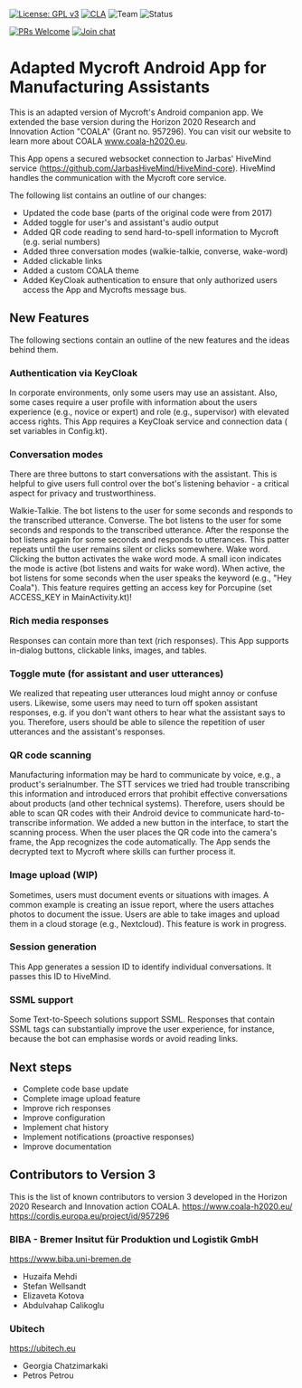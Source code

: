 [![License: GPL v3](https://img.shields.io/badge/License-GPLv3-blue.svg)](https://www.gnu.org/licenses/gpl-3.0) [![CLA](https://img.shields.io/badge/CLA%3F-No-lightgrey.svg)](https://mycroft.ai/cla) ![Team](https://img.shields.io/badge/Team-Community-violet.svg) ![Status](https://img.shields.io/badge/-Experimental-orange.svg)

[![PRs Welcome](https://img.shields.io/badge/PRs-welcome-brightgreen.svg)](http://makeapullrequest.com)
[![Join chat](https://img.shields.io/badge/Mattermost-join_chat-brightgreen.svg)](https://chat.mycroft.ai/community/channels/android)

# Adapted Mycroft Android App for Manufacturing Assistants

This is an adapted version of Mycroft's Android companion app. We extended the base version during
the Horizon 2020 Research and Innovation Action "COALA" (Grant no. 957296). You can visit our
website to learn more about COALA www.coala-h2020.eu.

This App opens a secured websocket connection to Jarbas' HiveMind
service (https://github.com/JarbasHiveMind/HiveMind-core). HiveMind handles the communication with
the Mycroft core service.

The following list contains an outline of our changes:

- Updated the code base (parts of the original code were from 2017)
- Added toggle for user's and assistant's audio output
- Added QR code reading to send hard-to-spell information to Mycroft (e.g. serial numbers)
- Added three conversation modes (walkie-talkie, converse, wake-word)
- Added clickable links
- Added a custom COALA theme
- Added KeyCloak authentication to ensure that only authorized users access the App and Mycrofts
  message bus.

## New Features

The following sections contain an outline of the new features and the ideas behind them.

### Authentication via KeyCloak

In corporate environments, only some users may use an assistant. Also, some cases require a user
profile with information about the users experience (e.g., novice or expert) and role (e.g.,
supervisor) with elevated access rights. This App requires a KeyCloak service and connection data (
set variables in Config.kt).

### Conversation modes

There are three buttons to start conversations with the assistant. This is helpful to give users
full control over the bot's listening behavior - a critical aspect for privacy and trustworthiness.

Walkie-Talkie. The bot listens to the user for some seconds and responds to the transcribed
utterance. Converse. The bot listens to the user for some seconds and responds to the transcribed
utterance. After the response the bot listens again for some seconds and responds to utterances.
This patter repeats until the user remains silent or clicks somewhere. Wake word. Clicking the
button activates the wake word mode. A small icon indicates the mode is active (bot listens and
waits for wake word). When active, the bot listens for some seconds when the user speaks the
keyword (e.g., "Hey Coala"). This feature requires getting an access key for Porcupine (set
ACCESS_KEY in MainActivity.kt)!

### Rich media responses

Responses can contain more than text (rich responses). This App supports in-dialog buttons,
clickable links, images, and tables.

### Toggle mute (for assistant and user utterances)

We realized that repeating user utterances loud might annoy or confuse users. Likewise, some users
may need to turn off spoken assistant responses, e.g. if you don't want others to hear what the
assistant says to you. Therefore, users should be able to silence the repetition of user utterances
and the assistant's responses.

### QR code scanning

Manufacturing information may be hard to communicate by voice, e.g., a product's serialnumber. The
STT services we tried had trouble transcribing this information and introduced errors that prohibit
effective conversations about products (and other technical systems). Therefore, users should be
able to scan QR codes with their Android device to communicate hard-to-transcribe information. We
added a new button in the interface, to start the scanning process. When the user places the QR code
into the camera's frame, the App recognizes the code automatically. The App sends the decrypted text
to Mycroft where skills can further process it.

### Image upload (WIP)

Sometimes, users must document events or situations with images. A common example is creating an
issue report, where the users attaches photos to document the issue. Users are able to take images
and upload them in a cloud storage (e.g., Nextcloud). This feature is work in progress.

### Session generation

This App generates a session ID to identify individual conversations. It passes this ID to HiveMind.

### SSML support

Some Text-to-Speech solutions support SSML. Responses that contain SSML tags can substantially
improve the user experience, for instance, because the bot can emphasise words or avoid reading
links.

## Next steps

- Complete code base update
- Complete image upload feature
- Improve rich responses
- Improve configuration
- Implement chat history
- Implement notifications (proactive responses)
- Improve documentation

## Contributors to Version 3

This is the list of known contributors to version 3 developed in the Horizon 2020 Research and
Innovation action COALA.
<https://www.coala-h2020.eu/>
<https://cordis.europa.eu/project/id/957296>

### BIBA - Bremer Insitut für Produktion und Logistik GmbH

<https://www.biba.uni-bremen.de>

- Huzaifa Mehdi
- Stefan Wellsandt
- Elizaveta Kotova
- Abdulvahap Calikoglu

### Ubitech

<https://ubitech.eu>

- Georgia Chatzimarkaki
- Petros Petrou
